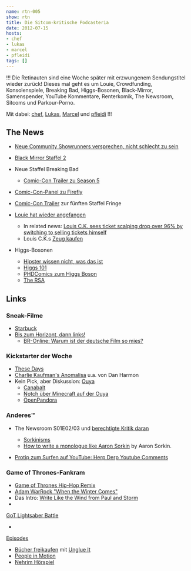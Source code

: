 ```yaml
---
name: rtn-005
show: rtn
title: Die Sitcom-kritische Podcasteria
date: 2012-07-15
hosts:
- chef
- lukas
- marcel
- pfleidi
tags: []
---
```

!!!
Die Retinauten sind eine Woche später mit erzwungenem Sendungstitel wieder zurück! Dieses mal geht es um Louie, Crowdfunding, Konsolenspiele, Breaking Bad, Higgs-Bosonen, Black-Mirror, Samenspender, YouTube Kommentare, Renterkomik, The Newsroom, Sitcoms und Parkour-Porno.

Mit dabei: [chef](https://twitter.com/grischder), [Lukas](https://twitter.com/blubser), [Marcel](https://twitter.com/xartas) und [pfleidi](https://twitter.com/pfleidi)
!!!

## The News

- [Neue Community Showrunners versprechen, nicht schlecht zu sein](http://boingboing.net/2012/07/13/comic-con-community.html)
- [Black Mirror Staffel 2](http://www.thehollywoodnews.com/2012/07/13/black-mirror-season-2-announced/)
- Neue Staffel Breaking Bad
  - [Comic-Con Trailer zu Season 5](http://www.youtube.com/watch?v=VlvsE8fMHP4)

- [Comic-Con-Panel zu Firefly](http://www.sf-radio.net/webbeat/conventions/meldung,bockauf50minfireflyreunionbitteschon...,1,17007,00.php)
- [Comic-Con Trailer](http://www.youtube.com/watch?v=aTiAL19rej4) zur fünften Staffel Fringe
- [Louie hat wieder angefangen](QUELLE)
  - In related news: [Louis C.K. sees ticket scalping drop over 96% by switching to selling tickets himself](http://thenextweb.com/media/2012/07/03/louis-c-k-sees-ticket-scalping-drop-over-96-by-switching-to-selling-tickets-himself/)
  - Louis C.K.s [Zeug kaufen](https://buy.louisck.net/)

- Higgs-Bosonen
  - [Hipster wissen nicht, was das ist](http://motherboard.vice.com/2012/7/4/hipster-pop-quiz-what-is-the-higgs-boson)
  - [Higgs 101](http://www.youtube.com/watch?v=9Uh5mTxRQcg)
  - [PHDComics zum Higgs Boson](http://www.phdcomics.com/comics.php?f=1489)
  - [The RSA](http://www.youtube.com/user/theRSAorg)

## Links

### Sneak-Filme

- [Starbuck](http://www.imdb.com/title/tt1756750/)
- [Bis zum Horizont, dann links!](http://www.imdb.com/title/tt1907628/)
  - [BR-Online: Warum ist der deutsche Film so mies?](http://www.br-online.de/podcast/mp3-download/bayern2/mp3-download-podcast-zuendfunk-generator.shtml)

### Kickstarter der Woche

- [These Days](http://www.kickstarter.com/projects/jackcheng/these-days-a-novel)
- [Charlie Kaufman's Anomalisa](http://www.kickstarter.com/projects/anomalisa/charlie-kaufmans-anomalisa) u.a. von Dan Harmon
- Kein Pick, aber Diskussion: [Ouya](http://www.kickstarter.com/projects/ouya/ouya-a-new-kind-of-video-game-console)
  - [Canabalt](http://adamatomic.com/canabalt/)
  - [Notch über Minecraft auf der Ouya](http://twitter.com/notch/status/223475074425036800)
  - [OpenPandora](http://openpandora.org/)

### Anderes™

- The Newsroom S01E02/03 und [berechtigte Kritik daran](http://www.huffingtonpost.com/maureen-ryan/the-newsroom-women-aaron-sorkin-hbo_b_1641982.html)
  - [Sorkinisms](http://www.youtube.com/watch?v=S78RzZr3IwI)
  - [How to write a monologue like Aaron Sorkin](http://www.gq.com/entertainment/tv/blogs/the-stream/2012/06/how-to-write-a-monologue-like-aaron-sorkin.html) by Aaron Sorkin.

- [Protip zum Surfen auf YouTube: Herp Derp Youtube Comments](http://www.tannr.com/herp-derp-youtube-comments/)

### Game of Thrones-Fankram

- [Game of Thrones Hip-Hop Remix](http://www.youtube.com/watch?v=kL7RWUva7ak)
- [Adam WarRock "When the Winter Comes"](http://www.youtube.com/watch?v=dtKCDlpTEKs&feature=related)
- Das Intro: [Write Like the Wind from Paul and Storm](http://www.paulandstorm.com/lyrics/write-like-the-wind-george-r-r-martin/)
-

[GoT Lightsaber Battle](http://www.youtube.com/watch?v=17W4QMNwm-c)

-

[Episodes](http://the-skylab.de/episodes/)

- [Bücher freikaufen](http://www.zeit.de/digital/internet/2012-07/unglue-ebook-creative-commons/komplettansicht) mit [Unglue It](https://unglue.it/)
- [People in Motion](https://peopleinmotionmovie.com/influence/ref/8f3f5e60-b02e-012f-1a61-12313b0c6850)
- [Nehrim Hörspiel](http://nehrim-hoerspiel.de/)
